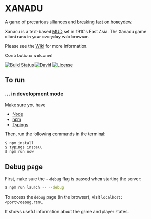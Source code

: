 # XANADU

A game of precarious alliances and [breaking fast on
honeydew](https://en.wikipedia.org/wiki/Xanadu_(Rush_song)).

Xanadu is a text-based [MUD](https://en.wikipedia.org/wiki/MUD) set in 1910's East Asia.
The Xanadu game client runs in your everyday web browser.

Please see the [Wiki](https://github.com/LOZORD/xanadu/wiki) for more information.

Contributions welcome!

[![Build Status](https://travis-ci.org/LOZORD/xanadu.svg?branch=master)](https://travis-ci.org/LOZORD/xanadu)
[![David](https://img.shields.io/david/LOZORD/xanadu.svg)](https://david-dm.org/LOZORD/xanadu)
[![License](https://img.shields.io/badge/License-MIT-blue.svg)](https://github.com/LOZORD/xanadu/blob/master/LICENSE.md)

## To run

### ... in development mode
Make sure you have
- [Node](https://nodejs.org)
- [npm](https://npmjs.com)
- [Typings](https://github.com/typings/typings)

Then, run the following commands in the terminal:

```bash
$ npm install
$ typings install
$ npm run now
```

## Debug page

First, make sure the `--debug` flag is passed when starting the server:

```bash
$ npm run launch -- --debug
```

To access the `debug` page (in the browser), visit
`localhost:<port>/debug.html`.

It shows useful information about the game and player states.
